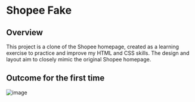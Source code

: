 # Shopee Fake

## Overview

This project is a clone of the Shopee homepage, created as a learning exercise to practice and improve my HTML and CSS skills. The design and layout aim to closely mimic the original Shopee homepage.

## Outcome for the first time

![image](https://github.com/user-attachments/assets/4a86ad2e-599e-4d40-9db4-fdf07aa2426e)
